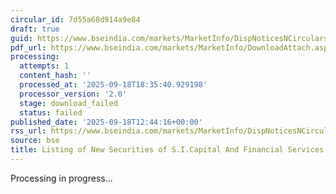 ```yaml
---
circular_id: 7d55a68d914a9e84
draft: true
guid: https://www.bseindia.com/markets/MarketInfo/DispNoticesNCirculars.aspx?Noticeid={DC312D34-D41D-4646-B58D-F1064CC529FB}&noticeno=20250918-43&dt=09/18/2025&icount=43&totcount=63&flag=0
pdf_url: https://www.bseindia.com/markets/MarketInfo/DownloadAttach.aspx?id=20250918-43&attachedId=
processing:
  attempts: 1
  content_hash: ''
  processed_at: '2025-09-18T18:35:40.929198'
  processor_version: '2.0'
  stage: download_failed
  status: failed
published_date: '2025-09-18T12:44:16+00:00'
rss_url: https://www.bseindia.com/markets/MarketInfo/DispNoticesNCirculars.aspx?Noticeid={DC312D34-D41D-4646-B58D-F1064CC529FB}&noticeno=20250918-43&dt=09/18/2025&icount=43&totcount=63&flag=0
source: bse
title: Listing of New Securities of S.I.Capital And Financial Services
---
```


Processing in progress...